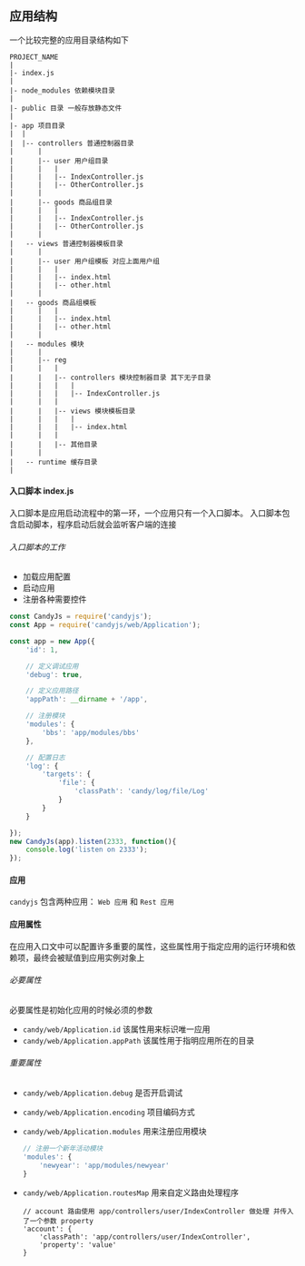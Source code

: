 ## 应用结构

一个比较完整的应用目录结构如下

```
PROJECT_NAME
|
|- index.js
|
|- node_modules 依赖模块目录
|
|- public 目录 一般存放静态文件
|
|- app 项目目录
|  |
|  |-- controllers 普通控制器目录
|      |
|      |-- user 用户组目录
|      |   |
|      |   |-- IndexController.js
|      |   |-- OtherController.js
|      |
|      |-- goods 商品组目录
|      |   |
|      |   |-- IndexController.js
|      |   |-- OtherController.js
|      |
|   -- views 普通控制器模板目录
|      |
|      |-- user 用户组模板 对应上面用户组
|      |   |
|      |   |-- index.html
|      |   |-- other.html
|      |
|   -- goods 商品组模板
|      |   |
|      |   |-- index.html
|      |   |-- other.html
|      |
|   -- modules 模块
|      |
|      |-- reg
|      |   |
|      |   |-- controllers 模块控制器目录 其下无子目录
|      |   |   |
|      |   |   |-- IndexController.js
|      |   |
|      |   |-- views 模块模板目录
|      |   |   |
|      |   |   |-- index.html
|      |   |
|      |   |-- 其他目录
|      |
|   -- runtime 缓存目录
|
```

#### 入口脚本 index.js

入口脚本是应用启动流程中的第一环，一个应用只有一个入口脚本。 入口脚本包含启动脚本，程序启动后就会监听客户端的连接

###### 入口脚本的工作

+ 加载应用配置
+ 启动应用
+ 注册各种需要控件

```javascript
const CandyJs = require('candyjs');
const App = require('candyjs/web/Application');

const app = new App({
    'id': 1,

    // 定义调试应用
    'debug': true,

    // 定义应用路径
    'appPath': __dirname + '/app',

    // 注册模块
    'modules': {
        'bbs': 'app/modules/bbs'
    },

    // 配置日志
    'log': {
        'targets': {
            'file': {
                'classPath': 'candy/log/file/Log'
            }
        }
    }

});
new CandyJs(app).listen(2333, function(){
    console.log('listen on 2333');
});
```

#### 应用

`candyjs` 包含两种应用： `Web 应用` 和 `Rest 应用`

#### 应用属性

在应用入口文中可以配置许多重要的属性，这些属性用于指定应用的运行环境和依赖项，最终会被赋值到应用实例对象上

###### 必要属性

必要属性是初始化应用的时候必须的参数

+ `candy/web/Application.id` 该属性用来标识唯一应用
+ `candy/web/Application.appPath` 该属性用于指明应用所在的目录

###### 重要属性

+ `candy/web/Application.debug` 是否开启调试

+ `candy/web/Application.encoding` 项目编码方式

+ `candy/web/Application.modules` 用来注册应用模块

    ```javascript
    // 注册一个新年活动模块
    'modules': {
        'newyear': 'app/modules/newyear'
    }
    ```

+ `candy/web/Application.routesMap` 用来自定义路由处理程序

    ```
    // account 路由使用 app/controllers/user/IndexController 做处理 并传入了一个参数 property
    'account': {
        'classPath': 'app/controllers/user/IndexController',
        'property': 'value'
    }
    ```
